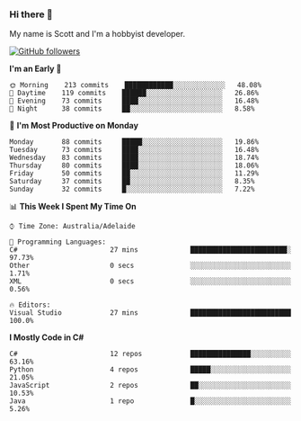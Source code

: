 ### Hi there 👋

My name is Scott and I'm a hobbyist developer.

[![GitHub followers](https://img.shields.io/github/followers/puppetsw?label=Follow&style=social)](https://github.com/puppetsw?tab=followers)

<!--START_SECTION:waka-->
**I'm an Early 🐤** 

```text
🌞 Morning    213 commits    ████████████░░░░░░░░░░░░░   48.08% 
🌆 Daytime    119 commits    ██████░░░░░░░░░░░░░░░░░░░   26.86% 
🌃 Evening    73 commits     ████░░░░░░░░░░░░░░░░░░░░░   16.48% 
🌙 Night      38 commits     ██░░░░░░░░░░░░░░░░░░░░░░░   8.58%

```
📅 **I'm Most Productive on Monday** 

```text
Monday       88 commits     █████░░░░░░░░░░░░░░░░░░░░   19.86% 
Tuesday      73 commits     ████░░░░░░░░░░░░░░░░░░░░░   16.48% 
Wednesday    83 commits     ████░░░░░░░░░░░░░░░░░░░░░   18.74% 
Thursday     80 commits     ████░░░░░░░░░░░░░░░░░░░░░   18.06% 
Friday       50 commits     ██░░░░░░░░░░░░░░░░░░░░░░░   11.29% 
Saturday     37 commits     ██░░░░░░░░░░░░░░░░░░░░░░░   8.35% 
Sunday       32 commits     █░░░░░░░░░░░░░░░░░░░░░░░░   7.22%

```


📊 **This Week I Spent My Time On** 

```text
⌚︎ Time Zone: Australia/Adelaide

💬 Programming Languages: 
C#                       27 mins             ████████████████████████░   97.73% 
Other                    0 secs              ░░░░░░░░░░░░░░░░░░░░░░░░░   1.71% 
XML                      0 secs              ░░░░░░░░░░░░░░░░░░░░░░░░░   0.56%

🔥 Editors: 
Visual Studio            27 mins             █████████████████████████   100.0%

```

**I Mostly Code in C#** 

```text
C#                       12 repos            ███████████████░░░░░░░░░░   63.16% 
Python                   4 repos             █████░░░░░░░░░░░░░░░░░░░░   21.05% 
JavaScript               2 repos             ██░░░░░░░░░░░░░░░░░░░░░░░   10.53% 
Java                     1 repo              █░░░░░░░░░░░░░░░░░░░░░░░░   5.26%

```



<!--END_SECTION:waka-->

<!--
**puppetsw/puppetsw** is a ✨ _special_ ✨ repository because its `README.md` (this file) appears on your GitHub profile.

Here are some ideas to get you started:

- 🔭 I’m currently working on ...
- 🌱 I’m currently learning ...
- 👯 I’m looking to collaborate on ...
- 🤔 I’m looking for help with ...
- 💬 Ask me about ...
- 📫 How to reach me: ...
- 😄 Pronouns: ...
- ⚡ Fun fact: ...
-->
